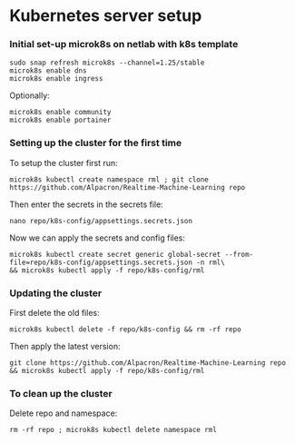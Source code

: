 # Kubernetes server setup

### Initial set-up microk8s on netlab with k8s template
```commandline
sudo snap refresh microk8s --channel=1.25/stable
microk8s enable dns
microk8s enable ingress
```

Optionally:
```commandline
microk8s enable community
microk8s enable portainer
```

### Setting up the cluster for the first time
To setup the cluster first run:
```commandline
microk8s kubectl create namespace rml ; git clone https://github.com/Alpacron/Realtime-Machine-Learning repo
```

Then enter the secrets in the secrets file:
```commandline
nano repo/k8s-config/appsettings.secrets.json
```

Now we can apply the secrets and config files:
```commandline
microk8s kubectl create secret generic global-secret --from-file=repo/k8s-config/appsettings.secrets.json -n rml\
&& microk8s kubectl apply -f repo/k8s-config/rml
```

### Updating the cluster
First delete the old files:
```commandline
microk8s kubectl delete -f repo/k8s-config && rm -rf repo
```

Then apply the latest version:
```commandline
git clone https://github.com/Alpacron/Realtime-Machine-Learning repo && microk8s kubectl apply -f repo/k8s-config/rml
```

### To clean up the cluster
Delete repo and namespace:
```commandline
rm -rf repo ; microk8s kubectl delete namespace rml
```